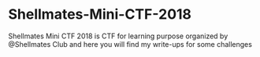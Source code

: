# Shellmates-Mini-CTF-2018
Shellmates Mini CTF 2018 is CTF for learning purpose organized by @Shellmates Club and here you will find my write-ups for some challenges
